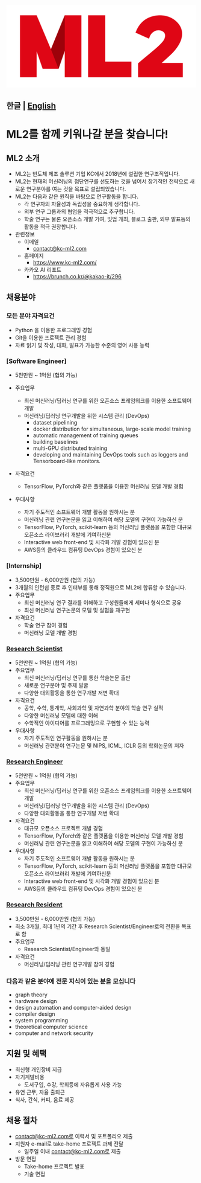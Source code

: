 ![ML2 Logo](logo/PNG/logo_full.png)

한글 | [English](README_en.md)
---
# ML2를 함께 키워나갈 분을 찾습니다!

## ML2 소개
  * ML2는 반도체 제조 솔루션 기업 KC에서 2018년에 설립한 연구조직입니다.
  * ML2는 현재의 머신러닝의 첨단연구를 선도하는 것을 넘어서 장기적인 전략으로 새로운 연구분야를 여는 것을 목표로 설립되었습니다.
  * ML2는 다음과 같은 원칙을 바탕으로 연구활동을 합니다.
    * 각 연구자의 자율성과 독립성을 중요하게 생각합니다.
    * 외부 연구 그룹과의 협업을 적극적으로 추구합니다.
    * 학술 연구는 물론 오픈소스 개발 기여, 밋업 개최, 블로그 출판, 외부 발표등의 활동을 적극 권장합니다.
  * 관련정보
    * 이메일
      * contact@kc-ml2.com
    * 홈페이지
      * https://www.kc-ml2.com/
    * 카카오 AI 리포트 
      * https://brunch.co.kr/@kakao-it/296
## 채용분야
### 모든 분야 자격요건
* Python 을 이용한 프로그래밍 경험
* Git을 이용한 프로젝트 관리 경험
* 자료 읽기 및 작성, 대화, 발표가 가능한 수준의 영어 사용 능력

### [Software Engineer]
* 5천만원 ~ 1억원 (협의 가능)
* 주요업무
  * 최신 머신러닝/딥러닝 연구를 위한 오픈소스 프레임워크를 이용한 소프트웨어 개발
  * 머신러닝/딥러닝 연구개발을 위한 시스템 관리 (DevOps)
    * dataset pipelining
    * docker distribution for simultaneous, large-scale model training
    * automatic management of training queues
    * building baselines
    * multi-GPU distributed training
    * developing and maintaining DevOps tools such as loggers and Tensorboard-like monitors. 
    
* 자격요건
  * TensorFlow, PyTorch와 같은 플랫폼을 이용한 머신러닝 모델 개발 경험
  
* 우대사항
  * 자기 주도적인 소프트웨어 개발 활동을 원하시는 분
  * 머신러닝 관련 연구논문을 읽고 이해하여 해당 모델의 구현이 가능하신 분
  * TensorFlow, PyTorch, scikit-learn 등의 머신러닝 플랫폼을 포함한 대규모 오픈소스 라이브러리 개발에 기여하신분
  * Interactive web front-end 및 시각화 개발 경험이 있으신 분
  * AWS등의 클라우드 컴퓨팅 DevOps 경험이 있으신 분
  
### [Internship]
* 3,500만원 - 6,000만원 (협의 가능)
* 3개월의 인턴쉽 종료 후 인터뷰를 통해 정직원으로 ML2에 합류할 수 있습니다. 
* 주요업무
  * 최신 머신러닝 연구 결과를 이해하고 구성원들에게 세미나 형식으로 공유
  * 최신 머신러닝 연구논문의 모델 및 실험을 재구현
* 자격요건
  * 학술 연구 참여 경험
  * 머신러닝 모델 개발 경험
  
### [Research Scientist](jd-rs-kr.md)
* 5천만원 ~ 1억원 (협의 가능)
* 주요업무
  * 최신 머신러닝/딥러닝 연구를 통한 학술논문 출판
  * 새로운 연구분야 및 주제 발굴
  * 다양한 대외활동을 통한 연구개발 저변 확대
* 자격요건
  * 공학, 수학, 통계학, 사회과학 및 자연과학 분야의 학술 연구 실적
  * 다양한 머신러닝 모델에 대한 이해 
  * 수학적인 아이디어를 프로그래밍으로 구현할 수 있는 능력
* 우대사항
  * 자기 주도적인 연구활동을 원하시는 분
  * 머신러닝 관련분야 연구논문 및 NIPS, ICML, ICLR 등의 학회논문의 저자
### [Research Engineer](jd-re-kr.md)
* 5천만원 ~ 1억원 (협의 가능)
* 주요업무
  * 최신 머신러닝/딥러닝 연구를 위한 오픈소스 프레임워크를 이용한 소프트웨어 개발
  * 머신러닝/딥러닝 연구개발을 위한 시스템 관리 (DevOps)
  * 다양한 대외활동을 통한 연구개발 저변 확대
* 자격요건
  * 대규모 오픈소스 프로젝트 개발 경험
  * TensorFlow, PyTorch와 같은 플랫폼을 이용한 머신러닝 모델 개발 경험
  * 머신러닝 관련 연구논문을 읽고 이해하여 해당 모델의 구현이 가능하신 분
* 우대사항
  * 자기 주도적인 소프트웨어 개발 활동을 원하시는 분
  * TensorFlow, PyTorch, scikit-learn 등의 머신러닝 플랫폼을 포함한 대규모 오픈소스 라이브러리 개발에 기여하신분
  * Interactive web front-end 및 시각화 개발 경험이 있으신 분
  * AWS등의 클라우드 컴퓨팅 DevOps 경험이 있으신 분

### [Research Resident](jd-rr-kr.md)
* 3,500만원 - 6,000만원 (협의 가능)
* 최소 3개월, 최대 1년의 기간 후 Research Scientist/Engineer로의 전환을 목표로 함
* 주요업무
  * Research Scientist/Engineer와 동일
* 자격요건
  * 머신러닝/딥러닝 관련 연구개발 참여 경험
  
### 다음과 같은 분야에 전문 지식이 있는 분을 모십니다
* graph theory
* hardware design
* design automation and computer-aided design
* compiler design
* system programming
* theoretical computer science
* computer and network security
## 지원 및 혜택
* 최신형 개인장비 지급
* 자기계발비용
  * 도서구입, 수강, 학회등에 자유롭게 사용 가능
* 유연 근무, 자율 출퇴근
* 식사, 간식, 커피, 음료 제공
## 채용 절차
* contact@kc-ml2.com로 이력서 및 포트폴리오 제출
* 지원자 e-mail로 take-home 프로젝트 과제 전달  
  * 일주일 이내 contact@kc-ml2.com로 제출
* 방문 면접
  * Take-home 프로젝트 발표
  * 기술 면접
